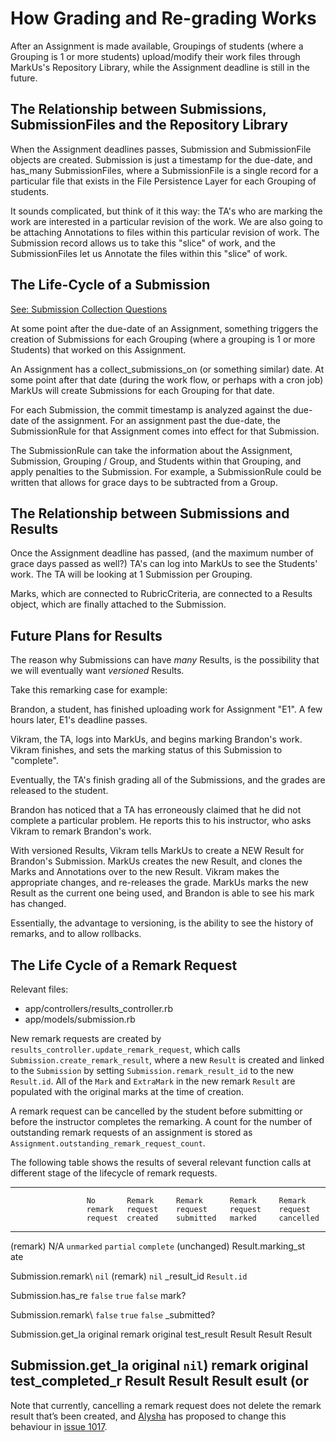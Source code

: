 How Grading and Re-grading Works
================================

After an Assignment is made available, Groupings of students (where a Grouping is 1 or more students) upload/modify their work files through MarkUs's Repository Library, while the Assignment deadline is still in the future.

The Relationship between Submissions, SubmissionFiles and the Repository Library
--------------------------------------------------------------------------------

When the Assignment deadlines passes, Submission and SubmissionFile objects are created. Submission is just a timestamp for the due-date, and has\_many SubmissionFiles, where a SubmissionFile is a single record for a particular file that exists in the File Persistence Layer for each Grouping of students.

It sounds complicated, but think of it this way: the TA's who are marking the work are interested in a particular revision of the work. We are also going to be attaching Annotations to files within this particular revision of work. The Submission record allows us to take this "slice" of work, and the SubmissionFiles let us Annotate the files within this "slice" of work.

The Life-Cycle of a Submission
------------------------------

[See: Submission Collection Questions](wiki:Submission\_Collection)

At some point after the due-date of an Assignment, something triggers the creation of Submissions for each Grouping (where a grouping is 1 or more Students) that worked on this Assignment.

An Assignment has a collect\_submissions\_on (or something similar) date. At some point after that date (during the work flow, or perhaps with a cron job) MarkUs will create Submissions for each Grouping for that date.

For each Submission, the commit timestamp is analyzed against the due-date of the assignment. For an assignment past the due-date, the SubmissionRule for that Assignment comes into effect for that Submission.

The SubmissionRule can take the information about the Assignment, Submission, Grouping / Group, and Students within that Grouping, and apply penalties to the Submission. For example, a SubmissionRule could be written that allows for grace days to be subtracted from a Group.

The Relationship between Submissions and Results
------------------------------------------------

Once the Assignment deadline has passed, (and the maximum number of grace days passed as well?) TA's can log into MarkUs to see the Students' work. The TA will be looking at 1 Submission per Grouping.

Marks, which are connected to RubricCriteria, are connected to a Results object, which are finally attached to the Submission.

Future Plans for Results
------------------------

The reason why Submissions can have *many* Results, is the possibility that we will eventually want *versioned* Results.

Take this remarking case for example:

Brandon, a student, has finished uploading work for Assignment "E1". A few hours later, E1's deadline passes.

Vikram, the TA, logs into MarkUs, and begins marking Brandon's work. Vikram finishes, and sets the marking status of this Submission to "complete".

Eventually, the TA's finish grading all of the Submissions, and the grades are released to the student.

Brandon has noticed that a TA has erroneously claimed that he did not complete a particular problem. He reports this to his instructor, who asks Vikram to remark Brandon's work.

With versioned Results, Vikram tells MarkUs to create a NEW Result for Brandon's Submission. MarkUs creates the new Result, and clones the Marks and Annotations over to the new Result. Vikram makes the appropriate changes, and re-releases the grade. MarkUs marks the new Result as the current one being used, and Brandon is able to see his mark has changed.

Essentially, the advantage to versioning, is the ability to see the history of remarks, and to allow rollbacks.

The Life Cycle of a Remark Request
----------------------------------

Relevant files:

-   app/controllers/results\_controller.rb
-   app/models/submission.rb

New remark requests are created by `results_controller.update_remark_request`, which calls `Submission.create_remark_result`, where a new `Result` is created and linked to the `Submission` by setting `Submission.remark_result_id` to the new `Result.id`. All of the `Mark` and `ExtraMark` in the new remark `Result` are populated with the original marks at the time of creation.

A remark request can be cancelled by the student before submitting or before the instructor completes the remarking. A count for the number of outstanding remark requests of an assignment is stored as `Assignment.outstanding_remark_request_count`.

The following table shows the results of several relevant function calls at different stage of the lifecycle of remark requests.

  -------------------------------------------------------------------------
                     No       Remark     Remark      Remark     Remark
                     remark   request    request     request    request
                     request  created    submitted   marked     cancelled
  ------------------ -------- ---------- ----------- ---------- -----------
  (remark)           N/A      `unmarked` `partial`   `complete` (unchanged)
  Result.marking\_st                                            
  ate                                                           

  Submission.remark\ `nil`    (remark)                          `nil`
  _result\_id                 `Result.id                        
                              `                                 

  Submission.has\_re `false`  `true`                            `false`
  mark?                                                         

  Submission.remark\ `false`             `true`                 `false`
  _submitted?                                                   

  Submission.get\_la original            remark                 original
  test\_result       Result              Result                 Result

  Submission.get\_la original `nil`)                 remark     original
  test\_completed\_r Result                          Result     Result
  esult              (or                                        
  -------------------------------------------------------------------------

Note that currently, cancelling a remark request does not delete the remark result that’s been created, and [Alysha](https://github.com/akwok18) has proposed to change this behaviour in [issue 1017](https://github.com/MarkUsProject/Markus/issues/1017).